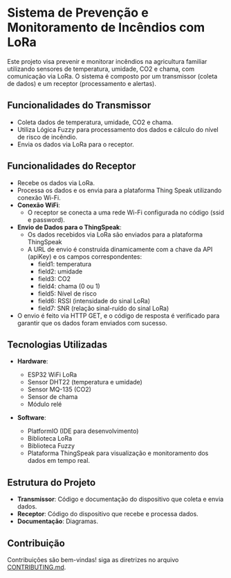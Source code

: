 # Sistema de Prevenção e Monitoramento de Incêndios com LoRa

Este projeto visa prevenir e monitorar incêndios na agricultura familiar utilizando sensores de temperatura, umidade, CO2 e chama, com comunicação via LoRa. O sistema é composto por um transmissor (coleta de dados) e um receptor (processamento e alertas).

## Funcionalidades do Transmissor
  - Coleta dados de temperatura, umidade, CO2 e chama.
  - Utiliza Lógica Fuzzy para processamento dos dados e cálculo do nível de risco de incêndio.
  - Envia os dados via LoRa para o receptor.

## Funcionalidades do Receptor
  - Recebe os dados via LoRa.
  - Processa os dados e os envia para a plataforma Thing Speak utilizando conexão Wi-Fi.
  - **Conexão WiFi**:
    - O receptor se conecta a uma rede Wi-Fi configurada no código (ssid e password).
  - **Envio de Dados para o ThingSpeak**:
    - Os dados recebidos via LoRa são enviados para a plataforma ThingSpeak
    - A URL de envio é construída dinamicamente com a chave da API (apiKey) e os campos correspondentes:
      - field1: temperatura
      - field2: umidade
      - field3: CO2
      - field4: chama (0 ou 1)
      - field5: Nível de risco
      - field6: RSSI (intensidade do sinal LoRa)
      - field7: SNR (relação sinal-ruído do sinal LoRa)
  - O envio é feito via HTTP GET, e o código de resposta é verificado para garantir que os dados foram enviados com sucesso.
  
## Tecnologias Utilizadas
- **Hardware**:
  - ESP32 WiFi LoRa
  - Sensor DHT22 (temperatura e umidade)
  - Sensor MQ-135 (CO2)
  - Sensor de chama
  - Módulo relé

- **Software**:
  - PlatformIO (IDE para desenvolvimento)
  - Biblioteca LoRa
  - Biblioteca Fuzzy
  - Plataforma ThingSpeak para visualização e monitoramento dos dados em tempo real.

## Estrutura do Projeto
- **Transmissor**: Código e documentação do dispositivo que coleta e envia dados.
- **Receptor**: Código do dispositivo que recebe e processa dados.
- **Documentação**: Diagramas.

## Contribuição
Contribuições são bem-vindas! siga as diretrizes no arquivo [CONTRIBUTING.md](CONTRIBUTING.md).
